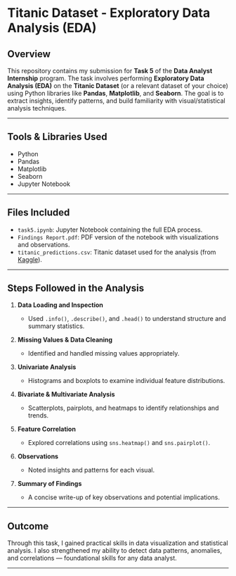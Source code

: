 
# Titanic Dataset - Exploratory Data Analysis (EDA)

## Overview

This repository contains my submission for **Task 5** of the **Data Analyst Internship** program. The task involves performing **Exploratory Data Analysis (EDA)** on the **Titanic Dataset** (or a relevant dataset of your choice) using Python libraries like **Pandas**, **Matplotlib**, and **Seaborn**. The goal is to extract insights, identify patterns, and build familiarity with visual/statistical analysis techniques.

---

## Tools & Libraries Used

- Python
- Pandas
- Matplotlib
- Seaborn
- Jupyter Notebook

---

## Files Included

- `task5.ipynb`: Jupyter Notebook containing the full EDA process.
- `Findings Report.pdf`: PDF version of the notebook with visualizations and observations.
- `titanic_predictions.csv`: Titanic dataset used for the analysis (from [Kaggle](https://www.kaggle.com/c/titanic/data?select=train.csv&utm_source=chatgpt.com)).

---

## Steps Followed in the Analysis

1. **Data Loading and Inspection**
   - Used `.info()`, `.describe()`, and `.head()` to understand structure and summary statistics.

2. **Missing Values & Data Cleaning**
   - Identified and handled missing values appropriately.

3. **Univariate Analysis**
   - Histograms and boxplots to examine individual feature distributions.

4. **Bivariate & Multivariate Analysis**
   - Scatterplots, pairplots, and heatmaps to identify relationships and trends.

5. **Feature Correlation**
   - Explored correlations using `sns.heatmap()` and `sns.pairplot()`.

6. **Observations**
   - Noted insights and patterns for each visual.

7. **Summary of Findings**
   - A concise write-up of key observations and potential implications.
---

## Outcome

Through this task, I gained practical skills in data visualization and statistical analysis. I also strengthened my ability to detect data patterns, anomalies, and correlations — foundational skills for any data analyst.

---
